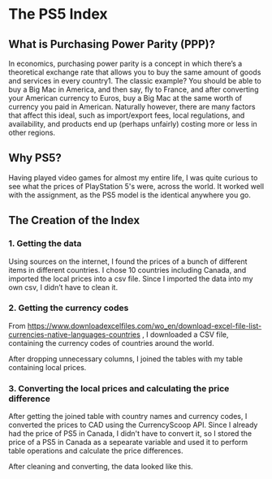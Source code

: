 # The PS5 Index 

## What is Purchasing Power Parity (PPP)?

In economics, purchasing power parity is a concept in which there’s a theoretical exchange rate that allows you to buy the same amount of goods and services in every country1. The classic example? You should be able to buy a Big Mac in America, and then say, fly to France, and after converting your American currency to Euros, buy a Big Mac at the same worth of currency you paid in American. Naturally however, there are many factors that affect this ideal, such as import/export fees, local regulations, and availability, and products end up (perhaps unfairly) costing more or less in other regions.

## Why PS5?

Having played video games for almost my entire life, I was quite curious to see what the prices of PlayStation 5's were, across the world. It worked well with the assignment, as the PS5 model is the identical anywhere you go.

## The Creation of the Index

### 1. Getting the data
Using sources on the internet, I found the prices of a bunch of different items in different countries. I chose 10 countries including Canada, and imported the local prices into a csv file. Since I imported the data into my own csv, I didn’t have to clean it.

### 2. Getting the currency codes
From https://www.downloadexcelfiles.com/wo_en/download-excel-file-list-currencies-native-languages-countries , I downloaded a CSV file, containing the currency codes of countries around the world. 

After dropping unnecessary columns, I joined the tables with my table containing local prices.

### 3. Converting the local prices and calculating the price difference

After getting the joined table with country names and currency codes, I converted the prices to CAD using the CurrencyScoop API. Since I already had the price of PS5 in Canada, I didn't have to convert it, so I stored the price of a PS5 in Canada as a sepearate variable and used it to perform table operations and calculate the price differences.

After cleaning and converting, the data looked like this.
